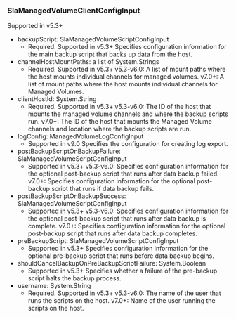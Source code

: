 ### SlaManagedVolumeClientConfigInput
Supported in v5.3+

- backupScript: SlaManagedVolumeScriptConfigInput
  - Required. Supported in v5.3+
      Specifies configuration information for the main backup script that backs up data from the host.
- channelHostMountPaths: a list of System.Strings
  - Required. Supported in v5.3+
      v5.3-v6.0: A list of mount paths where the host mounts individual channels for managed volumes.
      v7.0+: A list of mount paths where the host mounts individual channels for Managed Volumes.
- clientHostId: System.String
  - Required. Supported in v5.3+
      v5.3-v6.0: The ID of the host that mounts the managed volume channels and where the backup scripts run.
      v7.0+: The ID of the host that mounts the Managed Volume channels and location where the backup scripts are run.
- logConfig: ManagedVolumeLogConfigInput
  - Supported in v9.0
      Specifies the configuration for creating log export.
- postBackupScriptOnBackupFailure: SlaManagedVolumeScriptConfigInput
  - Supported in v5.3+
      v5.3-v6.0: Specifies configuration information for the optional post-backup script that runs after data backup failed.
      v7.0+: Specifies configuration information for the optional post-backup script that runs if data backup fails.
- postBackupScriptOnBackupSuccess: SlaManagedVolumeScriptConfigInput
  - Supported in v5.3+
      v5.3-v6.0: Specifies configuration information for the optional post-backup script that runs after data backup is complete.
      v7.0+: Specifies configuration information for the optional post-backup script that runs after data backup completes.
- preBackupScript: SlaManagedVolumeScriptConfigInput
  - Supported in v5.3+
      Specifies configuration information for the optional pre-backup script that runs before data backup begins.
- shouldCancelBackupOnPreBackupScriptFailure: System.Boolean
  - Supported in v5.3+
      Specifies whether a failure of the pre-backup script halts the backup process.
- username: System.String
  - Required. Supported in v5.3+
      v5.3-v6.0: The name of the user that runs the scripts on the host.
      v7.0+: Name of the user running the scripts on the host.
